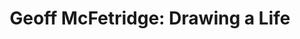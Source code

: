 ---
title: "Geoff McFetridge: Drawing a Life"
year: 2023
rating: 0
stars: ""
liked: false
rewatched: false
permalink: "geoff-mcfetridge-drawing-a-life"
watched_on: 2024-12-10
---